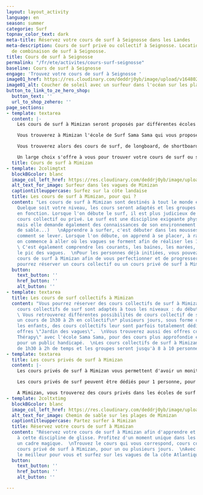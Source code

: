 ```yaml
---
layout: layout_activity
language: en
season: summer
categorie: Surf
topnav_color_text: dark
meta-title: Réservez votre cours de surf à Seignosse dans les Landes
meta-description: Cours de surf privé ou collectif à Seignosse. Location de surf et
  de combinaison de surf à Seignosse.
title: Cours de surf à Seignosse
permalink: "/fr/ete/activites/cours-surf-seignosse"
baseline: Cours de surf à Seignosse
engage: 'Trouvez votre cours de surf à Seignosse '
image01_href: https://res.cloudinary.com/deddrj0yb/image/upload/v1648026009/website/resorts/Mimizan/valentino-funghi-lvklYQQMKSk-unsplash.jpg
image01_alt: Coucher de soleil avec un surfeur dans l'océan sur les plages de Mimizan
button_to_link_to_ze_hero_shop:
  button_text: ''
  url_to_shop_zehero: ''
page_sections:
- template: textarea
  content: |-
    Les cours de surf à Mimizan seront proposés par différentes écoles de surf. A Mimizan vous trouverez 6 écoles de surf qui seront situées du Sud au Nord de la côte. Les cours de surf seront alors donnés sur différents spots et plages tel que la plage de la Garluche, du centre-ville, de la corniche, de l’Espécier. Chacun de ces spots vous permettront de surfer quelque soit votre niveau.

    Vous trouverez à Mimizan l'école de Surf Sama Sama qui vous proposera des cours de surf pour tous dans un esprit convivial. Vous pourrez alors découvrir et vous perfectionner dans la glisse sur les vagues.

    Vous trouverez alors des cours de surf, de longboard, de shortboard pour les plus experts. Les disciplines tel que le stand-up paddle et le bodyboard seront aussi disponibles.

    Un large choix s'offre à vous pour trouver votre cours de surf ou simplement de louer votre matériel de surf à Mimizan.
  title: Cours de surf à Mimizan
- template: 2colimgtxt
  blockBGcolor: blanc
  image_col_left_href: https://res.cloudinary.com/deddrj0yb/image/upload/v1647959774/website/resorts/Mimizan/thibault-debaene-roKhOJg3EKM-unsplash.jpg
  alt_text_for_image: Surfeur dans les vagues de Mimizan
  captiontitleuppercase: Surfez sur la côte landaise
  title: Les cours de surf à Mimizan, pour qui ?
  content: "Les cours de surf à Mimizan sont destinés à tout le monde et pour tous.
    Quelque soit votre niveau, les cours seront adaptés et les groupes seront composés
    en fonction. Lorsque l'on débute le surf, il est plus judicieux de prendre des
    cours collectif ou privé. Le surf est une discipline exigeante physiquement, techniquement
    mais elle demande également des connaissances de son environnement (baïnes, banc
    de sable...)   \nApprendre à surfer, c'est débuter dans les mousses afin de comprendre
    comment se lever. Lorsque l'on débute, on apprend à se placer, à ramer. Ensuite,
    on commence à aller où les vagues se forment afin de réaliser les 1er take-offs.
    \ C'est également comprendre les courants, les baïnes, les marées, comprendre
    le pic des vagues.  \nPour les personnes déjà initiées, vous pouvez réserver un
    cours de surf à Mimizan afin de vous perfectionner et de progresser.   \nVous
    pourrez réserver un cours collectif ou un cours privé de surf à Mimizan."
  button:
    text_button: ''
    href_button: ''
    alt_button: ''
- template: textarea
  title: Les cours de surf collectifs à Mimizan
  content: "Vous pourrez réserver des cours collectifs de surf à Mimizan. Tous les
    cours collectifs de surf sont adaptés à tous les niveaux : du débutant au confirmé.
    \ Vous retrouverez différentes possibilités de cours collectif de surf :\n\n*
    un cours de 1h30 à 2h en collectif\n* plusieurs jours, sous forme de stage\n\nPour
    les enfants, des cours collectifs leur sont parfois totalement dédiées avec des
    offres \"Jardin des vagues\".  \nVous trouverez aussi des offres comme le \"Surf
    Thérapy\" avec l'école Sama Sama, pour des cours plus approfondie et également
    pour un public handicapé.  \nLes cours collectifs de surf à Mimizan vont varier
    de 1h30 à 2h de temps et les groupes seront jusqu'à 8 à 10 personnes."
- template: textarea
  title: Les cours privés de surf à Mimizan
  content: |-
    Les cours privés de surf à Mimizan vous permettent d'avoir un moniteur qui totalement dédié à vous pendant toute la séance. Il vous accompagnera dans l'eau afin d'analyser chacun de vos gestes, de vos mouvements. Il vous permettra alors d'apprendre et de progresser beaucoup plus vite qu'en cours collectif. Pour se perfectionner et pour un cours de surf exclusif, les cours privés sont la formule idéale.

    Les cours privés de surf peuvent être dédiés pour 1 personne, pour 2 personnes et pour 3 personnes maximum.

    A Mimizan, vous trouverez des cours privés dans les écoles de surf mais également avec des moniteurs de surf indépendant.
- template: 2coltxtimg
  blockBGcolor: blanc
  image_col_left_href: https://res.cloudinary.com/deddrj0yb/image/upload/v1647959772/website/resorts/Mimizan/laura-ter-horst-vFeELY7i1kw-unsplash.jpg
  alt_text_for_image: Chemin de sable sur les plages de Mimizan
  captiontitleuppercase: Partez surfer à Mimizan
  title: Réservez votre cours de surf à Mimizan
  content: "Réservez votre cours de surf à Mimizan afin d'apprendre et de vous initier
    à cette discipline de glisse. Profitez d'un moment unique dans les vagues et dans
    un cadre magique.  \nTrouvez le cours qui vous correspond, cours collectif ou
    cours privé de surf à Mimizan, pour un ou plusieurs jours.  \nAvec Ze Hero, trouvez
    le meilleur pour vous et surfez sur les vagues de la côte Atlantique."
  button:
    text_button: ''
    href_button: ''
    alt_button: ''

---
```

